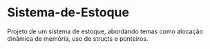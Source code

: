 # Sistema-de-Estoque
Projeto de um sistema de estoque, abordando temas como alocação dinâmica de memória, uso de structs e ponteiros.
